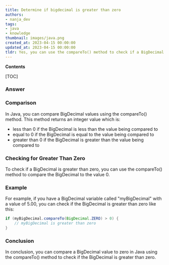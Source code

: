 ```yaml
---
title: Determine if bigdecimal is greater than zero
authors:
- nanja_dev
tags:
- java
- knowledge
thumbnail: images/java.png
created_at: 2023-04-15 00:00:00
updated_at: 2023-04-15 00:00:00
tldr: Yes, you can use the compareTo() method to check if a BigDecimal is greater than zero in Java.
---
```


**Contents**

[TOC]

### Answer

### Comparison
In Java, you can compare BigDecimal values using the compareTo() method. This method returns an integer value which is:
- less than 0 if the BigDecimal is less than the value being compared to
- equal to 0 if the BigDecimal is equal to the value being compared to
- greater than 0 if the BigDecimal is greater than the value being compared to

### Checking for Greater Than Zero
To check if a BigDecimal is greater than zero, you can use the compareTo() method to compare the BigDecimal to the value 0. 

### Example
For example, if you have a BigDecimal variable called "myBigDecimal" with a value of 5.00, you can check if the BigDecimal is greater than zero like this:

```java
if (myBigDecimal.compareTo(BigDecimal.ZERO) > 0) {
    // myBigDecimal is greater than zero
}
```

### Conclusion
In conclusion, you can compare a BigDecimal value to zero in Java using the compareTo() method to check if the BigDecimal is greater than zero.
